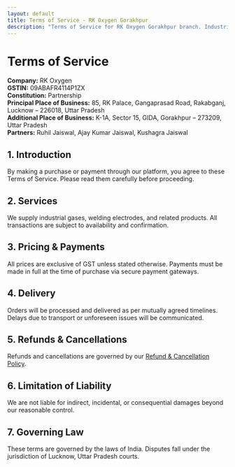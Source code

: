 ```yaml
---
layout: default
title: Terms of Service - RK Oxygen Gorakhpur
description: "Terms of Service for RK Oxygen Gorakhpur branch. Industrial gases supply terms, payment conditions, and service agreements."
---
```


<h1>Terms of Service</h1>
<ul style="list-style:none;padding:0;">
  <li><strong>Company:</strong> RK Oxygen</li>
  <li><strong>GSTIN:</strong> 09ABAFR4114P1ZX</li>
  <li><strong>Constitution:</strong> Partnership</li>
  <li><strong>Principal Place of Business:</strong> 85, RK Palace, Gangaprasad Road, Rakabganj, Lucknow – 226018, Uttar Pradesh</li>
  <li><strong>Additional Place of Business:</strong> K-1A, Sector 15, GIDA, Gorakhpur – 273209, Uttar Pradesh</li>
  <li><strong>Partners:</strong> Ruhil Jaiswal, Ajay Kumar Jaiswal, Kushagra Jaiswal</li>
</ul>

<h2>1. Introduction</h2>
<p>By making a purchase or payment through our platform, you agree to these Terms of Service. Please read them carefully before proceeding.</p>

<h2>2. Services</h2>
<p>We supply industrial gases, welding electrodes, and related products. All transactions are subject to availability and confirmation.</p>

<h2>3. Pricing & Payments</h2>
<p>All prices are exclusive of GST unless stated otherwise. Payments must be made in full at the time of purchase via secure payment gateways.</p>

<h2>4. Delivery</h2>
<p>Orders will be processed and delivered as per mutually agreed timelines. Delays due to transport or unforeseen issues will be communicated.</p>

<h2>5. Refunds & Cancellations</h2>
<p>Refunds and cancellations are governed by our <a href="refund-policy">Refund & Cancellation Policy</a>.</p>

<h2>6. Limitation of Liability</h2>
<p>We are not liable for indirect, incidental, or consequential damages beyond our reasonable control.</p>

<h2>7. Governing Law</h2>
<p>These terms are governed by the laws of India. Disputes fall under the jurisdiction of Lucknow, Uttar Pradesh courts.</p>
